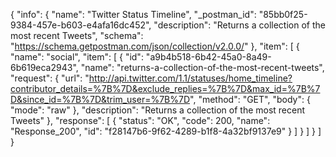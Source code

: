 {
  "info": {
    "name": "Twitter Status Timeline",
    "_postman_id": "85bb0f25-9384-457e-b603-e4afa16dc452",
    "description": "Returns a collection of the most recent Tweets",
    "schema": "https://schema.getpostman.com/json/collection/v2.0.0/"
  },
  "item": [
    {
      "name": "social",
      "item": [
        {
          "id": "a9b4b518-6b42-45a0-8a49-6b619eca2943",
          "name": "returns-a-collection-of-the-most-recent-tweets",
          "request": {
            "url": "http://api.twitter.com/1.1/statuses/home_timeline?contributor_details=%7B%7D&exclude_replies=%7B%7D&max_id=%7B%7D&since_id=%7B%7D&trim_user=%7B%7D",
            "method": "GET",
            "body": {
              "mode": "raw"
            },
            "description": "Returns a collection of the most recent Tweets"
          },
          "response": [
            {
              "status": "OK",
              "code": 200,
              "name": "Response_200",
              "id": "f28147b6-9f62-4289-b1f8-4a32bf9137e9"
            }
          ]
        }
      ]
    }
  ]
}
